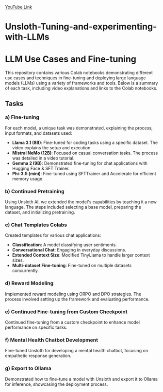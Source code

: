 [YouTube Link](https://youtu.be/AvgZVoQCaw8)

# Unsloth-Tuning-and-experimenting-with-LLMs

# LLM Use Cases and Fine-tuning

This repository contains various Colab notebooks demonstrating different use cases and techniques in fine-tuning and deploying large language models (LLMs) using a variety of frameworks and tools. Below is a summary of each task, including video explanations and links to the Colab notebooks.

## Tasks

### a) Fine-tuning

For each model, a unique task was demonstrated, explaining the process, input formats, and datasets used:

- **Llama 3.1 (8B)**: Fine-tuned for coding tasks using a specific dataset. The video explains the setup and execution.
- **Mistral NeMo (12B)**: Focused on casual conversation tasks. The process was detailed in a video tutorial.
- **Gemma 2 (9B)**: Demonstrated fine-tuning for chat applications with Hugging Face & SFT Trainer.
- **Phi-3.5 (mini)**: Fine-tuned using SFTTrainer and Accelerate for efficient memory usage.

### b) Continued Pretraining

Using Unsloth AI, we extended the model's capabilities by teaching it a new language. The steps included selecting a base model, preparing the dataset, and initializing pretraining.

### c) Chat Templates Colabs

Created templates for various chat applications:

- **Classification**: A model classifying user sentiments.
- **Conversational Chat**: Engaging in everyday discussions.
- **Extended Context Size**: Modified TinyLlama to handle larger context sizes.
- **Multi-dataset Fine-tuning**: Fine-tuned on multiple datasets concurrently.

### d) Reward Modeling

Implemented reward modeling using ORPO and DPO strategies. The process involved setting up the framework and evaluating performance.

### e) Continued Fine-tuning from Custom Checkpoint

Continued fine-tuning from a custom checkpoint to enhance model performance on specific tasks.

### f) Mental Health Chatbot Development

Fine-tuned Unsloth for developing a mental health chatbot, focusing on empathetic response generation.

### g) Export to Ollama

Demonstrated how to fine-tune a model with Unsloth and export it to Ollama for inference, showcasing the deployment process.

